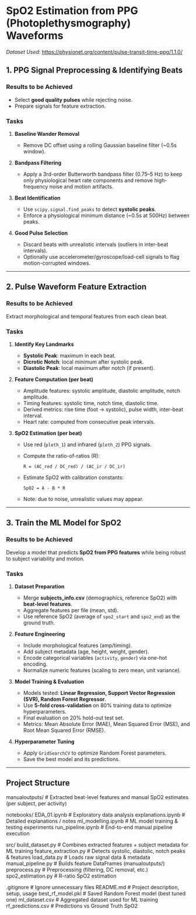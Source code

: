 # SpO2 Estimation from PPG (Photoplethysmography) Waveforms
*Dataset Used*: https://physionet.org/content/pulse-transit-time-ppg/1.1.0/

## 1. PPG Signal Preprocessing & Identifying Beats

### Results to be Achieved
- Select **good quality pulses** while rejecting noise.
- Prepare signals for feature extraction.

### Tasks
1. **Baseline Wander Removal**
   - Remove DC offset using a rolling Gaussian baseline filter (~0.5s window).

2. **Bandpass Filtering**
   - Apply a 3rd-order Butterworth bandpass filter (0.75–5 Hz) to keep only physiological heart rate components and remove high-frequency noise and motion artifacts.

3. **Beat Identification**
   - Use `scipy.signal.find_peaks` to detect **systolic peaks**.
   - Enforce a physiological minimum distance (~0.5s at 500Hz) between peaks.

4. **Good Pulse Selection**
   - Discard beats with unrealistic intervals (outliers in inter-beat intervals).
   - Optionally use accelerometer/gyroscope/load-cell signals to flag motion-corrupted windows.

---

## 2. Pulse Waveform Feature Extraction

### Results to be Achieved
Extract morphological and temporal features from each clean beat.

### Tasks
1. **Identify Key Landmarks**
   - **Systolic Peak**: maximum in each beat.
   - **Dicrotic Notch**: local minimum after systolic peak.
   - **Diastolic Peak**: local maximum after notch (if present).

2. **Feature Computation (per beat)**
   - Amplitude features: systolic amplitude, diastolic amplitude, notch amplitude.
   - Timing features: systolic time, notch time, diastolic time.
   - Derived metrics: rise time (foot → systolic), pulse width, inter-beat interval.
   - Heart rate: computed from consecutive peak intervals.

3. **SpO2 Estimation (per beat)**
   - Use red (`pleth_1`) and infrared (`pleth_2`) PPG signals.
   - Compute the ratio-of-ratios (R):

     ```
     R = (AC_red / DC_red) / (AC_ir / DC_ir)
     ```

   - Estimate SpO2 with calibration constants:

     ```
     SpO2 = A - B * R
     ```

   - Note: due to noise, unrealistic values may appear.

---

## 3. Train the ML Model for SpO2

### Results to be Achieved
Develop a model that predicts **SpO2 from PPG features** while being robust to subject variability and motion.

### Tasks
1. **Dataset Preparation**
   - Merge **subjects_info.csv** (demographics, reference SpO2) with **beat-level features**.
   - Aggregate features per file (mean, std).
   - Use reference SpO2 (average of `spo2_start` and `spo2_end`) as the ground truth.

2. **Feature Engineering**
   - Include morphological features (amp/timing).
   - Add subject metadata (age, height, weight, gender).
   - Encode categorical variables (`activity`, `gender`) via one-hot encoding.
   - Normalize numeric features (scaling to zero mean, unit variance).

3. **Model Training & Evaluation**
   - Models tested: **Linear Regression, Support Vector Regression (SVR), Random Forest Regressor**.
   - Use **5-fold cross-validation** on 80% training data to optimize hyperparameters.
   - Final evaluation on 20% hold-out test set.
   - Metrics: Mean Absolute Error (MAE), Mean Squared Error (MSE), and Root Mean Squared Error (RMSE).

4. **Hyperparameter Tuning**
   - Apply `GridSearchCV` to optimize Random Forest parameters.
   - Save the best model and its predictions.

---

## Project Structure

manualoutputs/                 # Extracted beat-level features and manual SpO2 estimates (per subject, per activity)

notebooks/
  EDA_01.ipynb                 # Exploratory data analysis
  explanations.ipynb           # Detailed explanations / notes
  ml_modelling.ipynb           # ML model training & testing experiments
  run_pipeline.ipynb           # End-to-end manual pipeline execution

src/
  build_dataset.py             # Combines extracted features + subject metadata for ML training
  feature_extraction.py        # Detects systolic, diastolic, notch peaks & features
  load_data.py                 # Loads raw signal data & metadata
  manual_pipeline.py           # Builds feature DataFrames (manualoutputs/)
  preprocess.py                # Preprocessing (filtering, DC removal, etc.)
  spo2_estimation.py           # R-ratio SpO2 estimation

.gitignore                     # Ignore unnecessary files
README.md                      # Project description, setup, usage
best_rf_model.pkl              # Saved Random Forest model (best tuned one)
ml_dataset.csv                 # Aggregated dataset used for ML training
rf_predictions.csv             # Predictions vs Ground Truth SpO2
